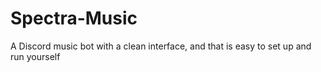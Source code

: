 # Spectra-Music
A Discord music bot with a clean interface, and that is easy to set up and run yourself
